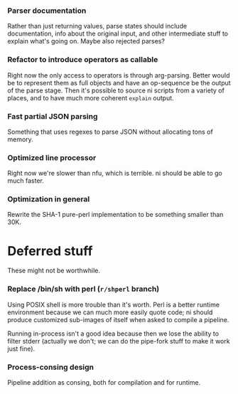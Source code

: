 ### Parser documentation
Rather than just returning values, parse states should include documentation,
info about the original input, and other intermediate stuff to explain what's
going on. Maybe also rejected parses?

### Refactor to introduce operators as callable
Right now the only access to operators is through arg-parsing. Better would be
to represent them as full objects and have an op-sequence be the output of the
parse stage. Then it's possible to source ni scripts from a variety of places,
and to have much more coherent `explain` output.

### Fast partial JSON parsing
Something that uses regexes to parse JSON without allocating tons of memory.

### Optimized line processor
Right now we're slower than nfu, which is terrible. ni should be able to go
much faster.

### Optimization in general
Rewrite the SHA-1 pure-perl implementation to be something smaller than 30K.

# Deferred stuff
These might not be worthwhile.

### Replace /bin/sh with perl (`r/shperl` branch)
Using POSIX shell is more trouble than it's worth. Perl is a better runtime
environment because we can much more easily quote code; ni should produce
customized sub-images of itself when asked to compile a pipeline.

Running in-process isn't a good idea because then we lose the ability to filter
stderr (actually we don't; we can do the pipe-fork stuff to make it work just
fine).

### Process-consing design
Pipeline addition as consing, both for compilation and for runtime.

